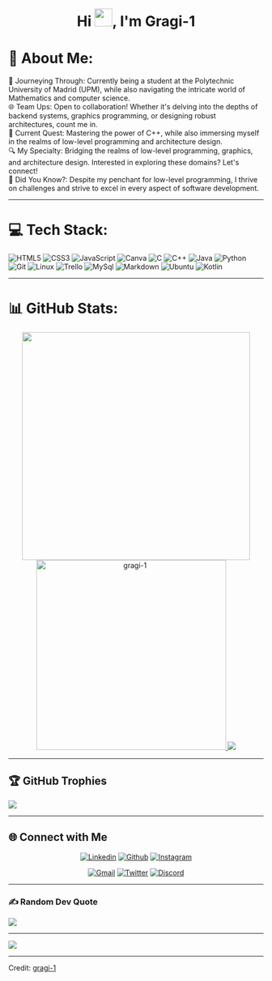 <h1 align="center">Hi <img src="https://media.giphy.com/media/hvRJCLFzcasrR4ia7z/giphy.gif" width="35">, I'm Gragi-1</h1>


# 💫 About Me:
🚀 Journeying Through: Currently being a student at the Polytechnic University of Madrid (UPM), while also navigating the intricate world of Mathematics and computer science.<br>🌐 Team Ups: Open to collaboration! Whether it's delving into the depths of backend systems, graphics programming, or designing robust architectures, count me in.<br>📘 Current Quest: Mastering the power of C++, while also immersing myself in the realms of low-level programming and architecture design.<br>🔍 My Specialty: Bridging the realms of low-level programming, graphics, and architecture design. Interested in exploring these domains? Let's connect!<br>🌟 Did You Know?: Despite my penchant for low-level programming, I thrive on challenges and strive to excel in every aspect of software development.

------

# 💻 Tech Stack:
![HTML5](https://img.shields.io/badge/html5-%23E34F26.svg?style=for-the-badge&logo=html5&logoColor=white) ![CSS3](https://img.shields.io/badge/css3-%231572B6.svg?style=for-the-badge&logo=css3&logoColor=white) ![JavaScript](https://img.shields.io/badge/javascript-%23323330.svg?style=for-the-badge&logo=javascript&logoColor=%23F7DF1E) ![Canva](https://img.shields.io/badge/Canva-%2300C4CC.svg?style=for-the-badge&logo=Canva&logoColor=white) ![C](https://img.shields.io/badge/C%20-%232370ED.svg?style=for-the-badge&logo=c&logoColor=white) ![C++](https://img.shields.io/badge/C++%20-%2300599C.svg?style=for-the-badge&logo=c%2B%2B&logoColor=white) ![Java](https://img.shields.io/badge/java-%23ED8B00.svg?style=for-the-badge&logo=java&logoColor=white) ![Python](https://img.shields.io/badge/Python%20-%2314354C.svg?style=for-the-badge&logo=python&logoColor=white) ![Git](https://img.shields.io/badge/git-%23F05033.svg?style=for-the-badge&logo=git&logoColor=white) ![Linux](https://img.shields.io/badge/Linux-FCC624?style=for-the-badge&logo=linux&logoColor=black) ![Trello](https://img.shields.io/badge/Trello-0052CC?style=for-the-badge&logo=trello&logoColor=white) ![MySql](https://img.shields.io/badge/MySQL-00000F?style=for-the-badge&logo=mysql&logoColor=white) ![Markdown](https://img.shields.io/badge/Markdown-000000?style=for-the-badge&logo=markdown&logoColor=white) ![Ubuntu](https://img.shields.io/badge/ubuntu-E95420.svg?style=for-the-badge&logo=ubuntu&logoColor=white) ![Kotlin](https://img.shields.io/badge/Kotlin-0095D5?style=for-the-badge&logo=kotlin&logoColor=white&labelColor=101010)

------

# 📊 GitHub Stats:
<div align="center">

<a href="https://github.com/gragi-1/">
  <img src="https://github-readme-stats.vercel.app/api?username=gragi-1&include_all_commits=true&count_private=true&show_icons=true&line_height=20&title_color=7A7ADB&icon_color=2234AE&text_color=D3D3D3&bg_color=0,000000,130F40" width="450"/>
  <img src="https://github-readme-stats.vercel.app/api/top-langs?username=gragi-1&show_icons=true&locale=en&layout=compact&line_height=20&title_color=7A7ADB&icon_color=2234AE&text_color=D3D3D3&bg_color=0,000000,130F40" width="375"  alt="gragi-1"/>
  <img src="https://github-readme-streak-stats.herokuapp.com/?user=gragi-1&theme=dark&hide_border=false"/>

</a>
</div>

------

## 🏆 GitHub Trophies
![](https://github-profile-trophy.vercel.app/?username=gragi-1&theme=onedark&no-frame=true&no-bg=false&margin-w=5)

------

## 🌐 Connect with Me

<p align="center">
  <a href="https://linkedin.com/in/alejandro-gragera-serradilla"><img alt="Linkedin" title="Gragi-1 Linkedin" src="https://img.shields.io/badge/LinkedIn-0077B5?style=for-the-badge&logo=linkedin&logoColor=white"></a>
  <a href="https://github.com/gragi-1"><img alt="Github" title="gragi-1 Github" src="https://img.shields.io/badge/GitHub-100000?style=for-the-badge&logo=github&logoColor=white"></a>
  <a href="https://instagram.com/gragi.04"><img alt="Instagram" title="gragi-1 Instagram" src="https://img.shields.io/badge/Instagram-E4405F?style=for-the-badge&logo=instagram&logoColor=white"></a>
 </p>
 <p align="center">
  <a href="mailto:grageraserradillaalejandro@gmail.com"><img alt="Gmail" title="gragi-1 Gmail" src="https://img.shields.io/badge/Gmail-D14836?style=for-the-badge&logo=gmail&logoColor=white"></a>
  <a href=""><img alt="Twitter" title="gragi-1 Twitter" src="https://img.shields.io/badge/Twitter-1DA1F2?style=for-the-badge&logo=twitter&logoColor=white"></a>
  <a href=""><img alt="Discord" title="gragi-1 Discord" src="https://img.shields.io/badge/Discord-7289DA?style=for-the-badge&logo=discord&logoColor=white"></a>
</p>

------

### ✍️ Random Dev Quote
![](https://quotes-github-readme.vercel.app/api?type=horizontal&theme=radical)

---
[![](https://visitcount.itsvg.in/api?id=gragi-1&icon=2&color=4)](https://visitcount.itsvg.in)

------

Credit: [gragi-1](https://github.com/gragi-1)

